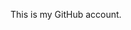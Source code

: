This is my GitHub account.

<!---
thangnvhe/thangnvhe is a ✨ special ✨ repository because its `README.md` (this file) appears on your GitHub profile.
You can click the Preview link to take a look at your changes.
--->
